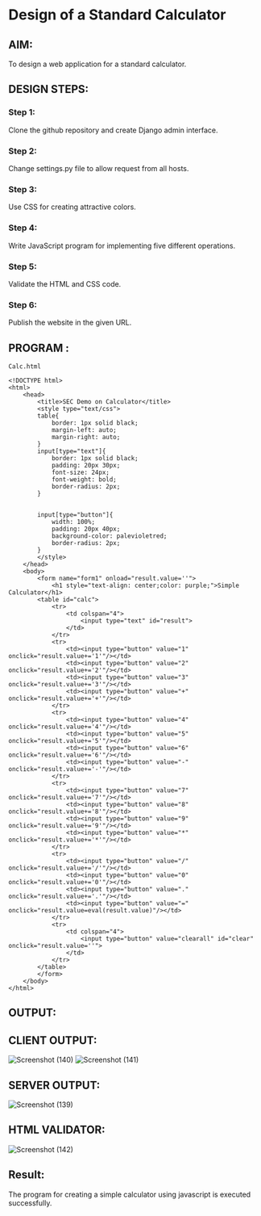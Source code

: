 # Design of a Standard Calculator

## AIM:

To design a web application for a standard calculator.

## DESIGN STEPS:

### Step 1:
Clone the github repository and create Django admin interface.

### Step 2:
Change settings.py file to allow request from all hosts.

### Step 3:
Use CSS for creating attractive colors.

### Step 4:
Write JavaScript program for implementing five different operations.

### Step 5:
Validate the HTML and CSS code.

### Step 6:

Publish the website in the given URL.




## PROGRAM :

```
Calc.html

<!DOCTYPE html>
<html>
    <head>
        <title>SEC Demo on Calculator</title>
        <style type="text/css">
        table{
            border: 1px solid black;
            margin-left: auto;
            margin-right: auto;
        }
        input[type="text"]{
            border: 1px solid black;
            padding: 20px 30px;
            font-size: 24px;
            font-weight: bold;
            border-radius: 2px;
        }


        input[type="button"]{
            width: 100%;
            padding: 20px 40px;
            background-color: palevioletred;
            border-radius: 2px;
        }
        </style>
    </head>
    <body>
        <form name="form1" onload="result.value=''">
            <h1 style="text-align: center;color: purple;">Simple Calculator</h1>
        <table id="calc">
            <tr>
                <td colspan="4">
                    <input type="text" id="result">
                </td>
            </tr>
            <tr>
                <td><input type="button" value="1" onclick="result.value+='1'"/></td>
                <td><input type="button" value="2" onclick="result.value+='2'"/></td>
                <td><input type="button" value="3" onclick="result.value+='3'"/></td>
                <td><input type="button" value="+" onclick="result.value+='+'"/></td>
            </tr>
            <tr>
                <td><input type="button" value="4" onclick="result.value+='4'"/></td>
                <td><input type="button" value="5" onclick="result.value+='5'"/></td>
                <td><input type="button" value="6" onclick="result.value+='6'"/></td>
                <td><input type="button" value="-" onclick="result.value+='-'"/></td>
            </tr>
            <tr>
                <td><input type="button" value="7" onclick="result.value+='7'"/></td>
                <td><input type="button" value="8" onclick="result.value+='8'"/></td>
                <td><input type="button" value="9" onclick="result.value+='9'"/></td>
                <td><input type="button" value="*" onclick="result.value+='*'"/></td>
            </tr>
            <tr>
                <td><input type="button" value="/" onclick="result.value+='/'"/></td>
                <td><input type="button" value="0" onclick="result.value+='0'"/></td>
                <td><input type="button" value="." onclick="result.value+='.'"/></td>
                <td><input type="button" value="=" onclick="result.value=eval(result.value)"/></td>
            </tr>
            <tr>
                <td colspan="4">
                    <input type="button" value="clearall" id="clear" onclick="result.value=''">
                </td>
            </tr>
        </table>
        </form>
    </body>
</html>
```



## OUTPUT:

## CLIENT OUTPUT:

![Screenshot (140)](https://github.com/Gopika-9266/standard-calculator/assets/122762773/6a3f2b3c-bebd-45e2-97ca-689d334e07ba)
![Screenshot (141)](https://github.com/Gopika-9266/standard-calculator/assets/122762773/1f0c2e56-8c18-4a5b-8668-c7eed329b11a)


## SERVER OUTPUT:
![Screenshot (139)](https://github.com/Gopika-9266/standard-calculator/assets/122762773/96b2585c-17c5-4f71-9da2-8d55f926f473)

## HTML VALIDATOR:
![Screenshot (142)](https://github.com/Gopika-9266/standard-calculator/assets/122762773/fcaf4513-f6c5-4352-8ee7-52493cbe529d)


## Result:
The program for creating a simple calculator using javascript is executed successfully.

